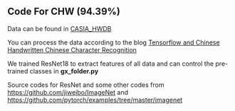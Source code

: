 ## Code For CHW (94.39%)
Data can be found in [CASIA_HWDB](http://www.nlpr.ia.ac.cn/databases/handwriting/Home.html)

You can process the data according to the blog [Tensorflow and Chinese Handwritten Chinese Character Recognition](http://python.jobbole.com/87509/)

We trained ResNet18 to extract features of all data and can control the pre-trained classes in **gx_folder.py**

Source codes for ResNet and some other codes from https://github.com/jiweibo/ImageNet and https://github.com/pytorch/examples/tree/master/imagenet


